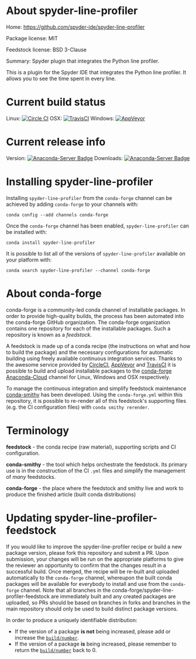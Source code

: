 About spyder-line-profiler
==========================

Home: https://github.com/spyder-ide/spyder-line-profiler

Package license: MIT

Feedstock license: BSD 3-Clause

Summary: Spyder plugin that integrates the Python line profiler.

This is a plugin for the Spyder IDE that integrates the Python line profiler.
It allows you to see the time spent in every line.


Current build status
====================

Linux: [![Circle CI](https://circleci.com/gh/conda-forge/spyder-line-profiler-feedstock.svg?style=shield)](https://circleci.com/gh/conda-forge/spyder-line-profiler-feedstock)
OSX: [![TravisCI](https://travis-ci.org/conda-forge/spyder-line-profiler-feedstock.svg?branch=master)](https://travis-ci.org/conda-forge/spyder-line-profiler-feedstock)
Windows: [![AppVeyor](https://ci.appveyor.com/api/projects/status/github/conda-forge/spyder-line-profiler-feedstock?svg=True)](https://ci.appveyor.com/project/conda-forge/spyder-line-profiler-feedstock/branch/master)

Current release info
====================
Version: [![Anaconda-Server Badge](https://anaconda.org/conda-forge/spyder-line-profiler/badges/version.svg)](https://anaconda.org/conda-forge/spyder-line-profiler)
Downloads: [![Anaconda-Server Badge](https://anaconda.org/conda-forge/spyder-line-profiler/badges/downloads.svg)](https://anaconda.org/conda-forge/spyder-line-profiler)

Installing spyder-line-profiler
===============================

Installing `spyder-line-profiler` from the `conda-forge` channel can be achieved by adding `conda-forge` to your channels with:

```
conda config --add channels conda-forge
```

Once the `conda-forge` channel has been enabled, `spyder-line-profiler` can be installed with:

```
conda install spyder-line-profiler
```

It is possible to list all of the versions of `spyder-line-profiler` available on your platform with:

```
conda search spyder-line-profiler --channel conda-forge
```


About conda-forge
=================

conda-forge is a community-led conda channel of installable packages.
In order to provide high-quality builds, the process has been automated into the
conda-forge GitHub organization. The conda-forge organization contains one repository
for each of the installable packages. Such a repository is known as a *feedstock*.

A feedstock is made up of a conda recipe (the instructions on what and how to build
the package) and the necessary configurations for automatic building using freely
available continuous integration services. Thanks to the awesome service provided by
[CircleCI](https://circleci.com/), [AppVeyor](http://www.appveyor.com/)
and [TravisCI](https://travis-ci.org/) it is possible to build and upload installable
packages to the [conda-forge](https://anaconda.org/conda-forge)
[Anaconda-Cloud](http://docs.anaconda.org/) channel for Linux, Windows and OSX respectively.

To manage the continuous integration and simplify feedstock maintenance
[conda-smithy](http://github.com/conda-forge/conda-smithy) has been developed.
Using the ``conda-forge.yml`` within this repository, it is possible to re-render all of
this feedstock's supporting files (e.g. the CI configuration files) with ``conda smithy rerender``.


Terminology
===========

**feedstock** - the conda recipe (raw material), supporting scripts and CI configuration.

**conda-smithy** - the tool which helps orchestrate the feedstock.
                   Its primary use is in the construction of the CI ``.yml`` files
                   and simplify the management of *many* feedstocks.

**conda-forge** - the place where the feedstock and smithy live and work to
                  produce the finished article (built conda distributions)


Updating spyder-line-profiler-feedstock
=======================================

If you would like to improve the spyder-line-profiler recipe or build a new
package version, please fork this repository and submit a PR. Upon submission,
your changes will be run on the appropriate platforms to give the reviewer an
opportunity to confirm that the changes result in a successful build. Once
merged, the recipe will be re-built and uploaded automatically to the
`conda-forge` channel, whereupon the built conda packages will be available for
everybody to install and use from the `conda-forge` channel.
Note that all branches in the conda-forge/spyder-line-profiler-feedstock are
immediately built and any created packages are uploaded, so PRs should be based
on branches in forks and branches in the main repository should only be used to
build distinct package versions.

In order to produce a uniquely identifiable distribution:
 * If the version of a package **is not** being increased, please add or increase
   the [``build/number``](http://conda.pydata.org/docs/building/meta-yaml.html#build-number-and-string).
 * If the version of a package **is** being increased, please remember to return
   the [``build/number``](http://conda.pydata.org/docs/building/meta-yaml.html#build-number-and-string)
   back to 0.
